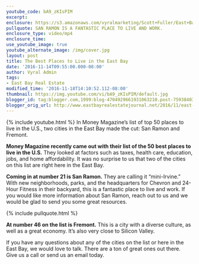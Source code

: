 ```yaml
---
youtube_code: bA9_zKIsPIM
excerpt:
enclosure: https://s3.amazonaws.com/vyralmarketing/Scott+Fuller/East+Bay+Real+Estate+Agent-+Two+Great+Places+to+Live+in+the+East+Bay.mp4
pullquote: SAN RAMON IS A FANTASTIC PLACE TO LIVE AND WORK.
enclosure_type: video/mp4
enclosure_time:
use_youtube_image: true
youtube_alternate_image: /img/cover.jpg
layout: post
title: The Best Places to Live in the East Bay
date: '2016-11-14T09:55:00.000-08:00'
author: Vyral Admin
tags:
- East Bay Real Estate
modified_time: '2016-11-18T14:10:52.112-08:00'
thumbnail: https://img.youtube.com/vi/bA9_zKIsPIM/default.jpg
blogger_id: tag:blogger.com,1999:blog-4704929661931063210.post-759384030524072745
blogger_orig_url: http://www.eastbayrealestatejournal.net/2016/11/east-bay-real-estate-agent-two-great.html
---
```

{% include youtube.html %}
In Money Magazine’s list of top 50 places to live in the U.S., two cities in the East Bay made the cut: San Ramon and Fremont.

**Money Magazine recently came out with their list of the 50 best places to live in the U.S.** They looked at factors such as taxes, health care, education, jobs, and home affordability. It was no surprise to us that two of the cities on this list are right here in the East Bay.

**Coming in at number 21 is San Ramon.** They are calling it “mini-Irvine.” With new neighborhoods, parks, and the headquarters for Chevron and 24-Hour Fitness in their backyard, this is a fantastic place to live and work. If you would like more information about San Ramon, reach out to us and we would be glad to send you some great resources.

{% include pullquote.html %}

**At number 46 on the list is Fremont.** This is a city with a diverse culture, as well as a great economy. It’s also very close to Silicon Valley.

If you have any questions about any of the cities on the list or here in the East Bay, we would love to talk. There are a ton of great ones out there. Give us a call or send us an email today.

